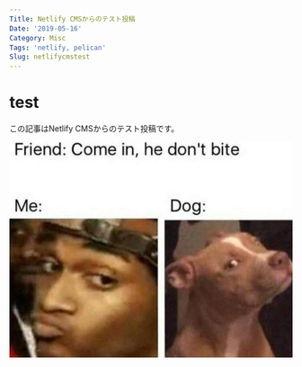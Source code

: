 ```yaml
---
Title: Netlify CMSからのテスト投稿
Date: '2019-05-16'
Category: Misc
Tags: 'netlify, pelican'
Slug: netlifycmstest
---
```

# test

この記事はNetlify CMSからのテスト投稿です。  



![test](/content/images/tumblr_inline_ovcrrtwwyg1tui8uv_540.jpg)
